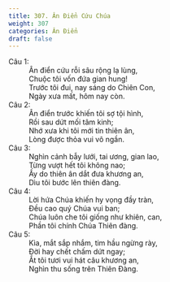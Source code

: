 ```yaml
---
title: 307. Ân Điển Cứu Chúa
weight: 307
categories: Ân Điển
draft: false
---
```

<dl><dt>Câu 1:</dt><dd data-verse="1">Ân điển cứu rỗi sâu rộng lạ lùng, <br/>Chuộc tôi vốn đứa gian hung! <br/>Trước tôi đui, nay sáng do Chiên Con, <br/>Ngày xưa mất, hôm nay còn. </dd><dt>Câu 2:</dt><dd data-verse="2">Ân điển trước khiến tôi sợ tội hình, <br/>Rồi sau dứt mối tâm kinh; <br/>Nhớ xưa khi tôi mới tin thiên ân, <br/>Lòng được thỏa vui vô ngần. </dd><dt>Câu 3:</dt><dd data-verse="3">Nghìn cảnh bẫy lưới, tai ương, gian lao, <br/>Từng vượt hết tôi không nao; <br/>Ấy do thiên ân dắt đưa khương an, <br/>Dìu tôi bước lên thiên đàng. </dd><dt>Câu 4:</dt><dd data-verse="4">Lời hứa Chúa khiến hy vọng đầy tràn, <br/>Đều cao quý Chúa vui ban; <br/>Chúa luôn che tôi giống như khiên, can, <br/>Phần tôi chính Chúa Thiên đàng. </dd><dt>Câu 5:</dt><dd data-verse="5">Kìa, mắt sắp nhắm, tim hầu ngừng rày, <br/>Đời hay chết chấm dứt ngay; <br/>Ắt tôi tươi vui hát câu khương an, <br/>Nghìn thu sống trên Thiên Đàng. </dd></dl>